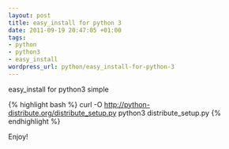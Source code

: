 ```yaml
--- 
layout: post
title: easy_install for python 3
date: 2011-09-19 20:47:05 +01:00
tags: 
- python
- python3
- easy_install
wordpress_url: python/easy_install-for-python-3
---
```

easy_install for python3 simple

{% highlight bash %}
curl -O http://python-distribute.org/distribute_setup.py
python3 distribute_setup.py
{% endhighlight %}

Enjoy!
